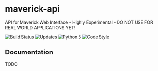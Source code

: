 
# maverick-api

API for Maverick Web Interface - Highly Experimental - DO NOT USE FOR REAL WORLD APPLICATIONS YET!

[![Build Status](http://newdev.maverick.one/jenkins/buildStatus/icon?job=maverick-api-py3/master)](http://newdev.maverick.one/jenkins/blue/organizations/jenkins/maverick-api-py3/branches)
[![Updates](https://pyup.io/repos/github/APRAND/maverick-api-py3/shield.svg)](https://pyup.io/repos/github/APRAND/maverick-api-py3/)
[![Python 3](https://pyup.io/repos/github/APRAND/maverick-api-py3/python-3-shield.svg)](https://pyup.io/repos/github/APRAND/maverick-api-py3/)
[![Code Style](https://img.shields.io/badge/code%20style-black-000000.svg)](https://github.com/ambv/black)





## Documentation
TODO
